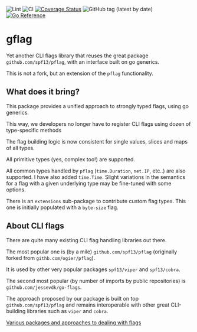 ![Lint](https://github.com/fredbi/gflag/actions/workflows/01-golang-lint.yaml/badge.svg)
![CI](https://github.com/fredbi/gflag/actions/workflows/02-test.yaml/badge.svg)
[![Coverage Status](https://coveralls.io/repos/github/fredbi/gflag/badge.svg)](https://coveralls.io/github/fredbi/gflag)
![GitHub tag (latest by date)](https://img.shields.io/github/v/tag/fredbi/gflag)
[![Go Reference](https://pkg.go.dev/badge/github.com/fredbi/gflag.svg)](https://pkg.go.dev/github.com/fredbi/gflag)

# gflag

Yet another CLI flags library that reuses the great package `github.com/spf13/pflag`, with an interface built on go generics.

This is not a fork, but an extension of the `pflag` functionality.

## What does it bring?

This package provides a unified approach to strongly typed flags, using go generics.

This way, we developers no longer have to register CLI flags using dozen of type-specific methods

The flag building logic is now consistent for single values, slices and maps of all types.

All primitive types (yes, complex too!) are supported.

All common types handled by `pflag` (`time.Duration`, `net.IP`, etc..) are also supported. I have also added `time.Time`.
Slight variations in the semantics for a flag with a given underlying type may be fine-tuned with some options.

There is an `extensions` sub-package to contribute custom flag types. This one is initially populated with a `byte-size` flag.

## About CLI flags

There are quite many existing CLI flag handling libraries out there.

The most popular one is (by a mile) `github.com/spf13/pflag` (originally forked from `githb.com/ogier/pflag`).

It is used by other very popular packages `spf13/viper` and `spf13/cobra`.

The second most popular (by number of imports by public repositories) is `github.com/jessevdk/go-flags`.

The approach proposed by our package is built on top `github.com/spf13/pflag` and remains interoperable with other 
great CLI-building libraries such as `viper` and `cobra`.

[Various packages and approaches to dealing with flags](docs/approaches.md)
